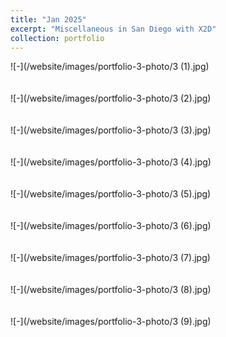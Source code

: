 ```yaml
---
title: "Jan 2025"
excerpt: "Miscellaneous in San Diego with X2D"
collection: portfolio
---
```



![-](/website/images/portfolio-3-photo/3 (1).jpg)
<br/><br/><br/>
![-](/website/images/portfolio-3-photo/3 (2).jpg)
<br/><br/><br/>
![-](/website/images/portfolio-3-photo/3 (3).jpg)
<br/><br/><br/>
![-](/website/images/portfolio-3-photo/3 (4).jpg)
<br/><br/><br/>
![-](/website/images/portfolio-3-photo/3 (5).jpg)
<br/><br/><br/>
![-](/website/images/portfolio-3-photo/3 (6).jpg)
<br/><br/><br/>
![-](/website/images/portfolio-3-photo/3 (7).jpg)
<br/><br/><br/>
![-](/website/images/portfolio-3-photo/3 (8).jpg)
<br/><br/><br/>
![-](/website/images/portfolio-3-photo/3 (9).jpg)
